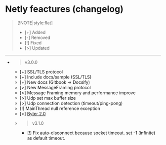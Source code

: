 # Netly feactures (changelog)

<!--[!NOTE|style:flat]-->
>[!NOTE|style:flat]
> - [+] Added 
> - [-] Removed
> - [!] Fixed
> - [>] Updated
    
<hr>

- > v3.0.0
    - [+] SSL/TLS protocol
    - [+] Include docs/sample (SSL/TLS)
    - [+] New docs (Gitbook -> Docsify)
    - [>] New MessageFraming protocol
    - [>] Message Framing memory and performance improve
    - [>] Udp set max buffer size
    - [>] Udp connection detection (timeout/ping-pong)
    - [!] MainThread null reference exception
    - [>] [Byter 2.0](https://github.com/alec1o/Byter)
    - > v3.1.0
        - [!] Fix auto-disconnect because socket timeout. set -1 (infinite) as default timeout.	
